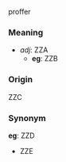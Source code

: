 proffer
### Meaning
+ _adj_: ZZA
    + __eg__: ZZB

### Origin

ZZC

### Synonym

__eg__: ZZD

+ ZZE



